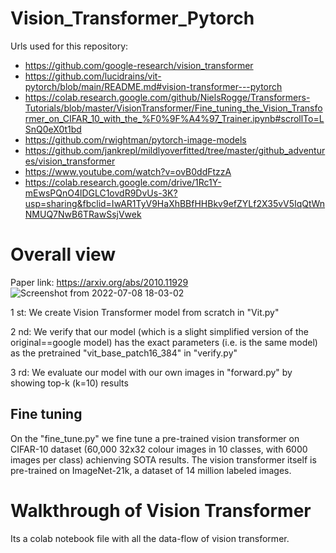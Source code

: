 # Vision_Transformer_Pytorch

Urls used for this repository:
* https://github.com/google-research/vision_transformer
* https://github.com/lucidrains/vit-pytorch/blob/main/README.md#vision-transformer---pytorch
* https://colab.research.google.com/github/NielsRogge/Transformers-Tutorials/blob/master/VisionTransformer/Fine_tuning_the_Vision_Transformer_on_CIFAR_10_with_the_%F0%9F%A4%97_Trainer.ipynb#scrollTo=LSnQ0eX0t1bd
* https://github.com/rwightman/pytorch-image-models
* https://github.com/jankrepl/mildlyoverfitted/tree/master/github_adventures/vision_transformer
* https://www.youtube.com/watch?v=ovB0ddFtzzA
* https://colab.research.google.com/drive/1Rc1Y-mEwsPQnO4lDGLC1ovdR9DvUs-3K?usp=sharing&fbclid=IwAR1TyV9HaXhBBfHHBkv9efZYLf2X35vV5IqQtWnNMUQ7NwB6TRawSsjVwek



# Overall view
Paper link: https://arxiv.org/abs/2010.11929
![Screenshot from 2022-07-08 18-03-02](https://user-images.githubusercontent.com/65830412/178019085-2bd0ea6f-bccf-4ae9-ba28-38d3ff637d14.png)

1 st: We create Vision Transformer model from scratch in "Vit.py"

2 nd: We verify that our model (which is a slight simplified version of the original==google model) has the exact parameters (i.e. is the same model) as the pretrained "vit_base_patch16_384" in "verify.py"

3 rd: We evaluate our model with our own images in "forward.py" by showing top-k (k=10) results

##  Fine tuning 
On the "fine_tune.py" we fine tune a pre-trained vision transformer on CIFAR-10 dataset (60,000 32x32 colour images in 10 classes, with 6000 images per class) achienving SOTA results. The vision transformer itself is pre-trained on ImageNet-21k, a dataset of 14 million labeled images.  

# Walkthrough of Vision Transformer 
Its a colab notebook file with all the data-flow of vision transformer.
